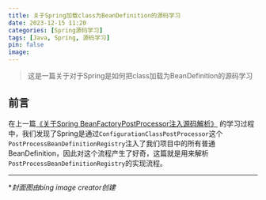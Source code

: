 ```yaml
---
title: 关于Spring加载class为BeanDefinition的源码学习
date: 2023-12-15 11:20
categories: [Spring源码学习]
tags: [Java, Spring, 源码学习]
pin: false
image: 
---
```


> 这是一篇关于对于Spring是如何把class加载为BeanDefinition的源码学习

## 前言

在上一篇[《关于Spring BeanFactoryPostProcessor注入源码解析》](https://yangushan.github.io/2023/12/14/%E5%85%B3%E4%BA%8ESpring-BeanFactoryPostProcessor%E6%B3%A8%E5%85%A5%E6%BA%90%E7%A0%81%E8%A7%A3%E6%9E%90.html) 的学习过程中，我们发现了Spring是通过`ConfigurationClassPostProcessor`这个`PostProcessBeanDefinitionRegistry`注入了我们项目中的所有普通BeanDefinition，因此对这个流程产生了好奇，这篇就是用来解析`PostProcessBeanDefinitionRegistry`的实现流程。









--------

**封面图由bing image creator创建*
